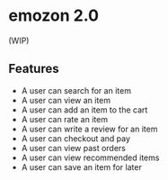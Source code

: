 # emozon 2.0

(WIP)

## Features
* A user can search for an item
* A user can view an item
* A user can add an item to the cart
* A user can rate an item
* A user can write a review for an item
* A user can checkout and pay
* A user can view past orders
* A user can view recommended items
* A user can save an item for later
